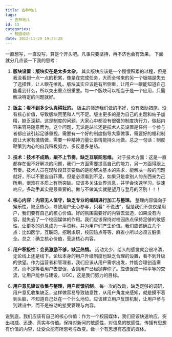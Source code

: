 ```yaml
---
title: 杏林地儿
tags:
  - 杏林地儿
id: 13
categories:
  - 校园论坛
date: 2012-11-29 19:35:28
---
```


一直想写，一直没写，算是个开头吧。凡事只要坚持，再不济也会有效果。
下面就分几点谈一下我的思考：

1. **版块设置：版块实在是太多太杂。**
其实版块应该是一个慢慢积累的过程，但是我没看到一点一点的积累，像是在完成任务，大而全带来的另一个极端是失去了选择性，让人眼花缭乱。版块其实应该是有所侧重，让用户一眼能知道自己能看到什么，所以突出重点很重要。每一个版块可以相当于是一个应用，只需解决特定的问题就好。

2. **版主：看不到多少认真耕耘的。**
版主的筛选我们做的不好，没有激励措施，没有核心价值，导致版块荒芜和人气不足。版主更多的是为自己的主题和帖子加精，缺乏深耕。这是制度的问题，大家心中都没有很强的制度执行力，做起内容来容易随意而为。这个问题，无论是站长还是技术人员设置是任何一个参与者都应该引起足够重视。需要有一个好的制度指导大家做事，需要好的福利制度让大家有激情做，需要一种精神力量让事情能持久地做。总之一句话：制度鞭策到内心的自我积极努力，多反思多总结。

3. **技术：技术不成熟，跟不上节奏，缺乏互联网思维。**
对于技术方面：这是一直都存在但不好解决的问题，我们一方面需要提高自己的能力，另一方面得跟上节奏。技术人员在现阶段其实要做的是能解决基本的需求，能解决一般的问题就好，所以不要妄自菲薄。但是必须看到不足，如果只是拿别人的东西来为己所用，很难在本质上有所突破。应该多关注业界消息，并学会快速学习，快速响应。多动手其实是最重要的。做与不做其实就是望月与登月的区别！！！

4. **核心内容：内容无人值守，缺乏专业的编辑进行加工与整理。**
整理内容偏向于娱乐性，缺乏核心，导致用户无心参与，只看“ 不说法”，但是我们不仅仅是用户，我们要有自己的核心价值。好的氛围需要好的内容去营造，如果没有内容，就失去了一个校园媒体的作用。我们应该保持对校园热点保持足够的敏感性，让更多的消息成为一手资料，并为用户们产生价值。我们应该确立几个点：比如医学，互联网，招聘求职，校园热点等等，麻雀小所以必须五脏俱全。总之：确立核心价值，营造核心内容。

5. **用户积极性：会员激励不够，缺乏热情。**
活动太少，给人的感觉就会很冷清，无论线上还是线下。论坛本身的用户升级制度也缺乏合理的设置，看不到升级的欲望。作为运营者和管理者，我们应该从用户需求出发，并能合理创造需求，而不是等着用户去督促，否则用户已经抛弃你了。应该促成一种平等的交流，让用户能参与建设，UGC，这是我们努力的目标。

6. **用户意见建议收集与整理，用户反馈机制。**
每一次的改动，缺乏足够的调研，用户意见收集缺乏，这样做容易导致随意性，从用户角度来感知，就是摸不着到头脑，不知道自己处在一个什么地位。应该建立用户反馈机制，让用户参与到建设中，而不是被动的接受管理与内容。

说到底，我们应该有自己的核心价值：作为一个校园媒体，我们应该快速响应，突出权威、迅速、真实与价值。保持对新闻的敏感性，对信息的敏感性，传播有思想有价值的内容，让受众能有所思考与改变。做一个有思想有态度的媒体。